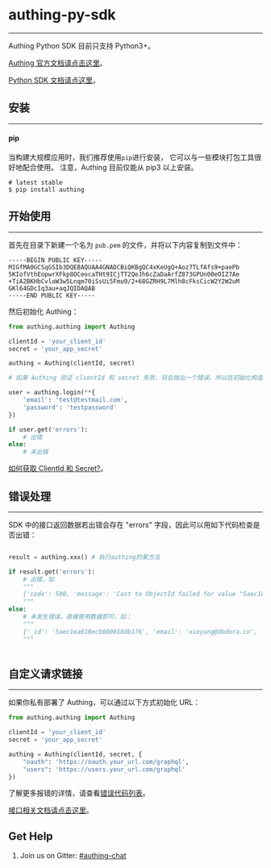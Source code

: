 # authing-py-sdk

----------

Authing Python SDK 目前只支持 Python3+。

[Authing 官方文档请点击这里](https://docs.authing.cn/authing/)。

[Python SDK 文档请点这里](https://docs.authing.cn/authing/sdk/sdk-for-python)。

## 安装

----------

#### pip

当构建大规模应用时，我们推荐使用```pip```进行安装， 它可以与一些模块打包工具很好地配合使用。
注意，Authing 目前仅能从 pip3 以上安装。

``` shell
# latest stable
$ pip install authing
```

## 开始使用

----------

首先在目录下新建一个名为 `pub.pem` 的文件，并将以下内容复制到文件中：

``` shell
-----BEGIN PUBLIC KEY-----
MIGfMA0GCSqGSIb3DQEBAQUAA4GNADCBiQKBgQC4xKeUgQ+Aoz7TLfAfs9+paePb
5KIofVthEopwrXFkp8OCeocaTHt9ICjTT2QeJh6cZaDaArfZ873GPUn00eOIZ7Ae
+TiA2BKHbCvloW3w5Lnqm70iSsUi5Fmu9/2+68GZRH9L7Mlh8cFksCicW2Y2W2uM
GKl64GDcIq3au+aqJQIDAQAB
-----END PUBLIC KEY-----
```

然后初始化 Authing：

``` python
from authing.authing import Authing

clientId = 'your_client_id'
secret = 'your_app_secret'

authing = Authing(clientId, secret)

# 如果 Authing 验证 clientId 和 secret 失败，将会抛出一个错误。所以在初始化构造函数的时候，可以使用 try...catch 保证程序不会挂掉。

user = authing.login(**{
    'email': 'test@testmail.com',
    'password': 'testpassword'
})

if user.get('errors'):
    # 出错
else:
    # 未出错

```

[如何获取 ClientId 和 Secret?](https://learn.authing.cn/authing/others/faq#ru-he-huo-qu-client-id-he-client-secret)。

## 错误处理

----------

SDK 中的接口返回数据若出错会存在 "errors" 字段，因此可以用如下代码检查是否出错：

``` python

result = authing.xxx() # 执行authing的某方法

if result.get('errors'):
    # 出错，如 
    """
    {'code': 500, 'message': 'Cast to ObjectId failed for value "5aec1ea610ecb800018db176xx" at path "_id" for model "User"', 'data': None, 'errors': True}
    """
else:
    # 未发生错误，直接使用数据即可，如：
    """
    {'_id': '5aec1ea610ecb800018db176', 'email': 'xieyang@dodora.cn', 'isDeleted': False}
    """
    
```

## 自定义请求链接

----------

如果你私有部署了 Authing，可以通过以下方式初始化 URL：

``` python
from authing.authing import Authing

clientId = 'your_client_id'
secret = 'your_app_secret'

authing = Authing(clientId, secret, {
    "oauth": 'https://oauth.your_url.com/graphql',
    "users": 'https://users.your_url.com/graphql'
})
```

了解更多报错的详情，请查看[错误代码列表](https://learn.authing.cn/authing/advanced/error-code)。

[接口相关文档请点击这里](https://docs.authing.cn/authing/sdk/sdk-for-python)。

## Get Help

1. Join us on Gitter: [#authing-chat](https://gitter.im/authing-chat/community)

